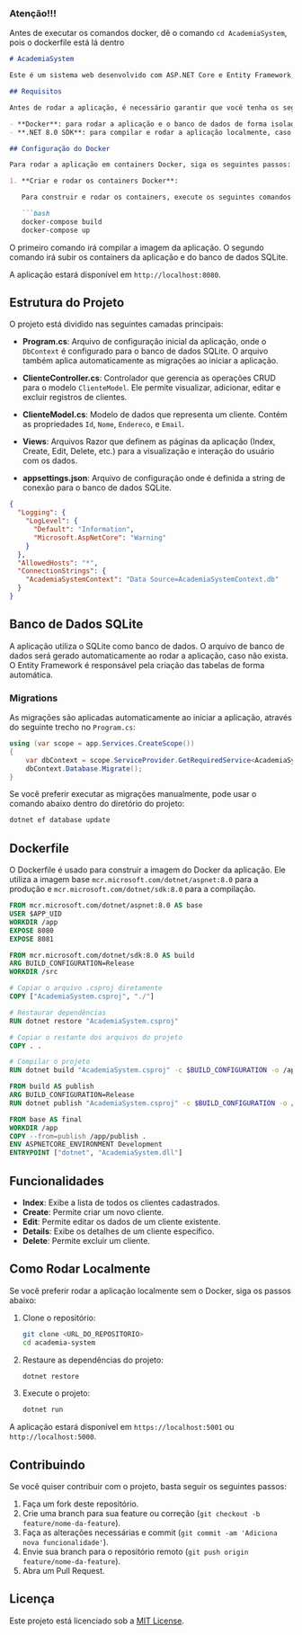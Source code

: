 ### Atenção!!!

Antes de executar os comandos docker, dê o comando `cd AcademiaSystem`, pois o dockerfile está lá dentro

```markdown
# AcademiaSystem

Este é um sistema web desenvolvido com ASP.NET Core e Entity Framework, utilizando SQLite como banco de dados. A aplicação é destinada à gestão de clientes de uma academia, permitindo a criação, edição, visualização e exclusão de registros.

## Requisitos

Antes de rodar a aplicação, é necessário garantir que você tenha os seguintes pré-requisitos instalados:

- **Docker**: para rodar a aplicação e o banco de dados de forma isolada.
- **.NET 8.0 SDK**: para compilar e rodar a aplicação localmente, caso não utilize o Docker.

## Configuração do Docker

Para rodar a aplicação em containers Docker, siga os seguintes passos:

1. **Criar e rodar os containers Docker**:

   Para construir e rodar os containers, execute os seguintes comandos no terminal:

   ```bash
   docker-compose build
   docker-compose up
   ```

   O primeiro comando irá compilar a imagem da aplicação. O segundo comando irá subir os containers da aplicação e do banco de dados SQLite.

   A aplicação estará disponível em `http://localhost:8080`.

## Estrutura do Projeto

O projeto está dividido nas seguintes camadas principais:

- **Program.cs**: Arquivo de configuração inicial da aplicação, onde o `DbContext` é configurado para o banco de dados SQLite. O arquivo também aplica automaticamente as migrações ao iniciar a aplicação.

- **ClienteController.cs**: Controlador que gerencia as operações CRUD para o modelo `ClienteModel`. Ele permite visualizar, adicionar, editar e excluir registros de clientes.

- **ClienteModel.cs**: Modelo de dados que representa um cliente. Contém as propriedades `Id`, `Nome`, `Endereco`, e `Email`.

- **Views**: Arquivos Razor que definem as páginas da aplicação (Index, Create, Edit, Delete, etc.) para a visualização e interação do usuário com os dados.

- **appsettings.json**: Arquivo de configuração onde é definida a string de conexão para o banco de dados SQLite.

```json
{
  "Logging": {
    "LogLevel": {
      "Default": "Information",
      "Microsoft.AspNetCore": "Warning"
    }
  },
  "AllowedHosts": "*",
  "ConnectionStrings": {
    "AcademiaSystemContext": "Data Source=AcademiaSystemContext.db"
  }
}
```

## Banco de Dados SQLite

A aplicação utiliza o SQLite como banco de dados. O arquivo de banco de dados será gerado automaticamente ao rodar a aplicação, caso não exista. O Entity Framework é responsável pela criação das tabelas de forma automática.

### Migrations

As migrações são aplicadas automaticamente ao iniciar a aplicação, através do seguinte trecho no `Program.cs`:

```csharp
using (var scope = app.Services.CreateScope())
{
    var dbContext = scope.ServiceProvider.GetRequiredService<AcademiaSystemContext>();
    dbContext.Database.Migrate();
}
```

Se você preferir executar as migrações manualmente, pode usar o comando abaixo dentro do diretório do projeto:

```bash
dotnet ef database update
```

## Dockerfile

O Dockerfile é usado para construir a imagem do Docker da aplicação. Ele utiliza a imagem base `mcr.microsoft.com/dotnet/aspnet:8.0` para a produção e `mcr.microsoft.com/dotnet/sdk:8.0` para a compilação.

```dockerfile
FROM mcr.microsoft.com/dotnet/aspnet:8.0 AS base
USER $APP_UID
WORKDIR /app
EXPOSE 8080
EXPOSE 8081

FROM mcr.microsoft.com/dotnet/sdk:8.0 AS build
ARG BUILD_CONFIGURATION=Release
WORKDIR /src

# Copiar o arquivo .csproj diretamente
COPY ["AcademiaSystem.csproj", "./"]

# Restaurar dependências
RUN dotnet restore "AcademiaSystem.csproj"

# Copiar o restante dos arquivos do projeto
COPY . .

# Compilar o projeto
RUN dotnet build "AcademiaSystem.csproj" -c $BUILD_CONFIGURATION -o /app/build

FROM build AS publish
ARG BUILD_CONFIGURATION=Release
RUN dotnet publish "AcademiaSystem.csproj" -c $BUILD_CONFIGURATION -o /app/publish /p:UseAppHost=false

FROM base AS final
WORKDIR /app
COPY --from=publish /app/publish .
ENV ASPNETCORE_ENVIRONMENT Development
ENTRYPOINT ["dotnet", "AcademiaSystem.dll"]
```

## Funcionalidades

- **Index**: Exibe a lista de todos os clientes cadastrados.
- **Create**: Permite criar um novo cliente.
- **Edit**: Permite editar os dados de um cliente existente.
- **Details**: Exibe os detalhes de um cliente específico.
- **Delete**: Permite excluir um cliente.

## Como Rodar Localmente

Se você preferir rodar a aplicação localmente sem o Docker, siga os passos abaixo:

1. Clone o repositório:
   ```bash
   git clone <URL_DO_REPOSITORIO>
   cd academia-system
   ```

2. Restaure as dependências do projeto:
   ```bash
   dotnet restore
   ```

3. Execute o projeto:
   ```bash
   dotnet run
   ```

A aplicação estará disponível em `https://localhost:5001` ou `http://localhost:5000`.

## Contribuindo

Se você quiser contribuir com o projeto, basta seguir os seguintes passos:

1. Faça um fork deste repositório.
2. Crie uma branch para sua feature ou correção (`git checkout -b feature/nome-da-feature`).
3. Faça as alterações necessárias e commit (`git commit -am 'Adiciona nova funcionalidade'`).
4. Envie sua branch para o repositório remoto (`git push origin feature/nome-da-feature`).
5. Abra um Pull Request.

## Licença

Este projeto está licenciado sob a [MIT License](LICENSE).
```
